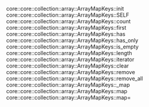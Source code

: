 core::core::collection::array::ArrayMapKeys::init
core::core::collection::array::ArrayMapKeys::SELF
core::core::collection::array::ArrayMapKeys::count
core::core::collection::array::ArrayMapKeys::first
core::core::collection::array::ArrayMapKeys::has
core::core::collection::array::ArrayMapKeys::has_only
core::core::collection::array::ArrayMapKeys::is_empty
core::core::collection::array::ArrayMapKeys::length
core::core::collection::array::ArrayMapKeys::iterator
core::core::collection::array::ArrayMapKeys::clear
core::core::collection::array::ArrayMapKeys::remove
core::core::collection::array::ArrayMapKeys::remove_all
core::core::collection::array::ArrayMapKeys::_map
core::core::collection::array::ArrayMapKeys::map
core::core::collection::array::ArrayMapKeys::map=